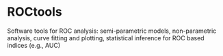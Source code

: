 # ROCtools
Software tools for ROC analysis: semi-parametric models, non-parametric analysis, curve fitting and plotting, statistical inference for ROC based indices (e.g., AUC)

